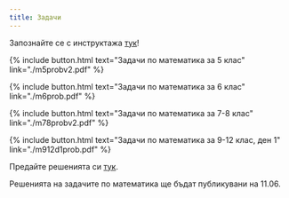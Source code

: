 ```yaml
---
title: Задачи
---
```

Запознайте се с инструктажа [тук](https://burgaschallenge.github.io/%D0%BE%D0%B1%D1%89%D0%B8/2023/06/10/instructions/)!

{% include button.html text="Задачи по математика за 5 клас" link="./m5probv2.pdf" %}

{% include button.html text="Задачи по математика за 6 клас" link="./m6prob.pdf" %}

{% include button.html text="Задачи по математика за 7-8 клас" link="./m78probv2.pdf" %}

{% include button.html text="Задачи по математика за 9-12 клас, ден 1" link="./m912d1prob.pdf" %}

Предайте решенията си [тук](../submit/).

Решенията на задачите по математика ще бъдат публикувани на 11.06.